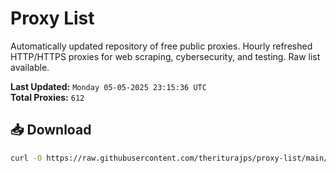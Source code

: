 # Proxy List

Automatically updated repository of free public proxies. Hourly refreshed HTTP/HTTPS proxies for web scraping, cybersecurity, and testing. Raw list available.

**Last Updated:** `Monday 05-05-2025 23:15:36 UTC`  
**Total Proxies:** `612`

## 📥 Download
```bash
curl -O https://raw.githubusercontent.com/theriturajps/proxy-list/main/proxies.txt
